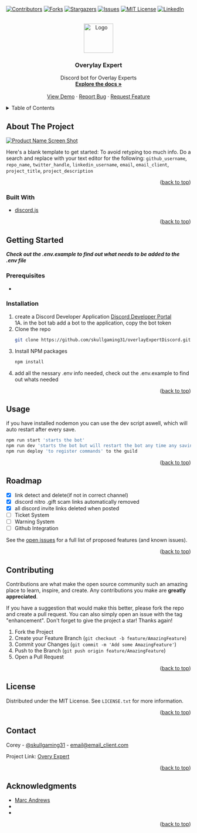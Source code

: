 <!-- # overlayExpertDiscordBot
  **_Check out the .env.example to find out what needs to be added to the .env file_**


## Bugs

run:<br>
npm run start 'starts the bot'<br>
npm run dev 'starts the bot but will restart the bot any time any saving is done or a file is added/removed'
npm run deploy 'to register commands' to the guild<br>
-->

<div id="top"></div>
<!--
*** Thanks for checking out the Best-README-Template. If you have a suggestion
*** that would make this better, please fork the repo and create a pull request
*** or simply open an issue with the tag "enhancement".
*** Don't forget to give the project a star!
*** Thanks again! Now go create something AMAZING! :D
-->



<!-- PROJECT SHIELDS -->
<!--
*** I'm using markdown "reference style" links for readability.
*** Reference links are enclosed in brackets [ ] instead of parentheses ( ).
*** See the bottom of this document for the declaration of the reference variables
*** for contributors-url, forks-url, etc. This is an optional, concise syntax you may use.
*** https://www.markdownguide.org/basic-syntax/#reference-style-links
-->
[![Contributors][contributors-shield]][contributors-url]
[![Forks][forks-shield]][forks-url]
[![Stargazers][stars-shield]][stars-url]
[![Issues][issues-shield]][issues-url]
[![MIT License][license-shield]][license-url]
[![LinkedIn][linkedin-shield]][linkedin-url]



<!-- PROJECT LOGO -->
<br />
<div align="center">
  <a href="https://github.com/skullgaming31/overlayExpertDiscord">
    <img src="images/logo.png" alt="Logo" width="80" height="80">
  </a>

<h3 align="center">Overylay Expert</h3>

  <p align="center">
    Discord bot for Overlay Experts
    <br />
    <a href="https://github.com/skullgaming31/overlayExpertDiscord"><strong>Explore the docs »</strong></a>
    <br />
    <br />
    <a href="https://github.com/skullgaming31/overlayExpertDiscord">View Demo</a>
    ·
    <a href="https://github.com/skullgaming31/overlayExpertDiscord/issues">Report Bug</a>
    ·
    <a href="https://github.com/skullgaming31/overlayExpertDiscord/issues">Request Feature</a>
  </p>
</div>



<!-- TABLE OF CONTENTS -->
<details>
  <summary>Table of Contents</summary>
  <ol>
    <li>
      <a href="#about-the-project">About The Project</a>
      <ul>
        <li><a href="#built-with">Built With</a></li>
      </ul>
    </li>
    <li>
      <a href="#getting-started">Getting Started</a>
      <ul>
        <li><a href="#prerequisites">Prerequisites</a></li>
        <li><a href="#installation">Installation</a></li>
      </ul>
    </li>
    <li><a href="#usage">Usage</a></li>
    <li><a href="#roadmap">Roadmap</a></li>
    <li><a href="#contributing">Contributing</a></li>
    <li><a href="#license">License</a></li>
    <li><a href="#contact">Contact</a></li>
    <li><a href="#acknowledgments">Acknowledgments</a></li>
  </ol>
</details>



<!-- ABOUT THE PROJECT -->
## About The Project

[![Product Name Screen Shot][product-screenshot]](https://example.com)

Here's a blank template to get started: To avoid retyping too much info. Do a search and replace with your text editor for the following: `github_username`, `repo_name`, `twitter_handle`, `linkedin_username`, `email`, `email_client`, `project_title`, `project_description`

<p align="right">(<a href="#top">back to top</a>)</p>



### Built With

* [discord.js](https://discord.js.org/)

<p align="right">(<a href="#top">back to top</a>)</p>



<!-- GETTING STARTED -->
## Getting Started

**_Check out the .env.example to find out what needs to be added to the .env file_**

### Prerequisites

*

### Installation

1. create a Discord Developer Application [Discord Developer Portal](https://discord.com/developers/applications)<br>
1A. in the bot tab add a bot to the application, copy the bot token<br>
2. Clone the repo
   ```sh
   git clone https://github.com/skullgaming31/overlayExpertDiscord.git
   ```
3. Install NPM packages
   ```sh
   npm install
   ```
4. add all the nessary .env info needed, check out the .env.example to find out whats needed

<p align="right">(<a href="#top">back to top</a>)</p>



<!-- USAGE EXAMPLES -->
## Usage
if you have installed nodemon you can use the dev script aswell, which will auto restart after every save.
```sh
npm run start 'starts the bot'
npm run dev 'starts the bot but will restart the bot any time any saving is done or a file is added/removed'
npm run deploy 'to register commands' to the guild
```

<p align="right">(<a href="#top">back to top</a>)</p>



<!-- ROADMAP -->
## Roadmap

* [x] link detect and delete(if not in correct channel)
* [x] discord nitro .gift scam links automatically removed
* [x] all discord invite links deleted when posted
* [ ] Ticket System
* [ ] Warning System
* [ ] Github Integration

See the [open issues](https://github.com/skullgaming31/overlayExpertDiscord/issues) for a full list of proposed features (and known issues).

<p align="right">(<a href="#top">back to top</a>)</p>



<!-- CONTRIBUTING -->
## Contributing

Contributions are what make the open source community such an amazing place to learn, inspire, and create. Any contributions you make are **greatly appreciated**.

If you have a suggestion that would make this better, please fork the repo and create a pull request. You can also simply open an issue with the tag "enhancement".
Don't forget to give the project a star! Thanks again!

1. Fork the Project
2. Create your Feature Branch (`git checkout -b feature/AmazingFeature`)
3. Commit your Changes (`git commit -m 'Add some AmazingFeature'`)
4. Push to the Branch (`git push origin feature/AmazingFeature`)
5. Open a Pull Request

<p align="right">(<a href="#top">back to top</a>)</p>



<!-- LICENSE -->
## License

Distributed under the MIT License. See `LICENSE.txt` for more information.

<p align="right">(<a href="#top">back to top</a>)</p>



<!-- CONTACT -->
## Contact

Corey - [@skullgaming31](https://twitter.com/skullgaming31) - email@email_client.com

Project Link: [Overy Expert](https://github.com/skullgaming31/overlayExpertDiscord)

<p align="right">(<a href="#top">back to top</a>)</p>



<!-- ACKNOWLEDGMENTS -->
## Acknowledgments

* [Marc Andrews](https://github.com/marcandrews)
* []()
* []()

<p align="right">(<a href="#top">back to top</a>)</p>



<!-- MARKDOWN LINKS & IMAGES -->
<!-- https://www.markdownguide.org/basic-syntax/#reference-style-links -->
[contributors-shield]: https://img.shields.io/github/contributors/skullgaming31/overlayExpertDiscord.svg?style=for-the-badge
[contributors-url]: https://github.com/skullgaming31/overlayExpertDiscord/graphs/contributors
[forks-shield]: https://img.shields.io/github/forks/skullgaming31/overlayExpertDiscord.svg?style=for-the-badge
[forks-url]: https://github.com/skullgaming31/overlayExpertDiscord/network/members
[stars-shield]: https://img.shields.io/github/stars/skullgaming31/overlayExpertDiscord.svg?style=for-the-badge
[stars-url]: https://github.com/skullgaming31/overlayExpertDiscord/stargazers
[issues-shield]: https://img.shields.io/github/issues/skullgaming31/overlayExpertDiscord.svg?style=for-the-badge
[issues-url]: https://github.com/skullgaming31/overlayExpertDiscord/issues
[license-shield]: https://img.shields.io/github/license/skullgaming31/overlayExpertDiscord.svg?style=for-the-badge
[license-url]: https://github.com/skullgaming31/overlayExpertDiscord/blob/master/LICENSE.txt
[linkedin-shield]: https://img.shields.io/badge/-LinkedIn-black.svg?style=for-the-badge&logo=linkedin&colorB=555
[linkedin-url]: https://linkedin.com/in/linkedin_username
[product-screenshot]: images/screenshot.png
